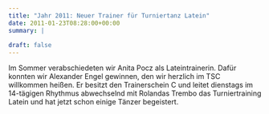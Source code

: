 ```yaml
---
title: "Jahr 2011: Neuer Trainer für Turniertanz Latein"
date: 2011-01-23T08:28:00+00:00
summary: |
    
draft: false
---
```


Im Sommer verabschiedeten wir Anita Pocz als Lateintrainerin. Dafür konnten wir Alexander Engel gewinnen, den wir herzlich im TSC willkommen heißen. Er besitzt den Trainerschein C und leitet dienstags im 14-tägigen Rhythmus abwechselnd mit Rolandas Trembo das Turniertraining Latein und hat jetzt schon einige Tänzer begeistert.


